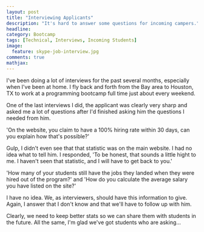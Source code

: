 ```yaml
---
layout: post
title: "Interviewing Applicants"
description: "It's hard to answer some questions for incoming campers."
headline: 
category: Bootcamp
tags: [Technical, Interviews, Incoming Students]
image: 
  feature: skype-job-interview.jpg 
comments: true
mathjax: 
---
```

I've been doing a lot of interviews for the past several months, especially when I've been at home. I fly back and forth from the Bay area to Houston, TX to work at a programming bootcamp full time just about every weekend. 

One of the last interviews I did, the applicant was clearly very sharp and asked me a lot of questions after I'd finished asking him the questions I needed from him.

'On the website, you claim to have a 100% hiring rate within 30 days, can you explain how that's possible?'

Gulp, I didn't even see that that statistic was on the main website. I had no idea what to tell him. I responded, 'To be honest, that sounds a little hight to me. I haven't seen that statistic, and I will have to get back to you.'

'How many of your students still have the jobs they landed when they were hired out of the program?' and 'How do you calculate the average salary you have listed on the site?'

I have no idea. We, as interviewers, should have this information to give. Again, I answer that I don't know and that we'll have to follow up with him.

Clearly, we need to keep better stats so we can share them with students in the future. All the same, I'm glad we've got students who are asking...